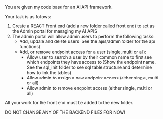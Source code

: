 You are given my code base for an AI API framework. 

Your task is as follows: 

1. Create a REACT Front end (add a new folder called front end) to act as the Admin portal for managing my AI APIS
2. The admin portal will allow admin users to perform the following tasks:
    - Add, update and delete users (See the apis/admin folder for the api functions)
    - Add, or remove endpoint access for a user (single, multi or all):
        - Allow user to search a user by their common name to first see which endpoints they have access to (Show the endpoint name. See the sql_init folder to see sql table structure and determine how to link the tables)
        - Allow admin to assign a new endpoint access (either single, multi or all)
        - Allow admin to remove endpoint access (either single, multi or all)

All your work for the front end must be added to the new folder.

DO NOT CHANGE ANY OF THE BACKEND FILES FOR NOW!